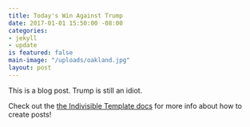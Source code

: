 ```yaml
---
title: Today's Win Against Trump
date: 2017-01-01 15:50:00 -08:00
categories:
- jekyll
- update
is featured: false
main-image: "/uploads/oakland.jpg"
layout: post
---
```


This is a blog post.  Trump is still an idiot.

Check out the [the Indivisible Template docs](http://indivisibletemplate.com/documentation/) for more info about how to create posts!